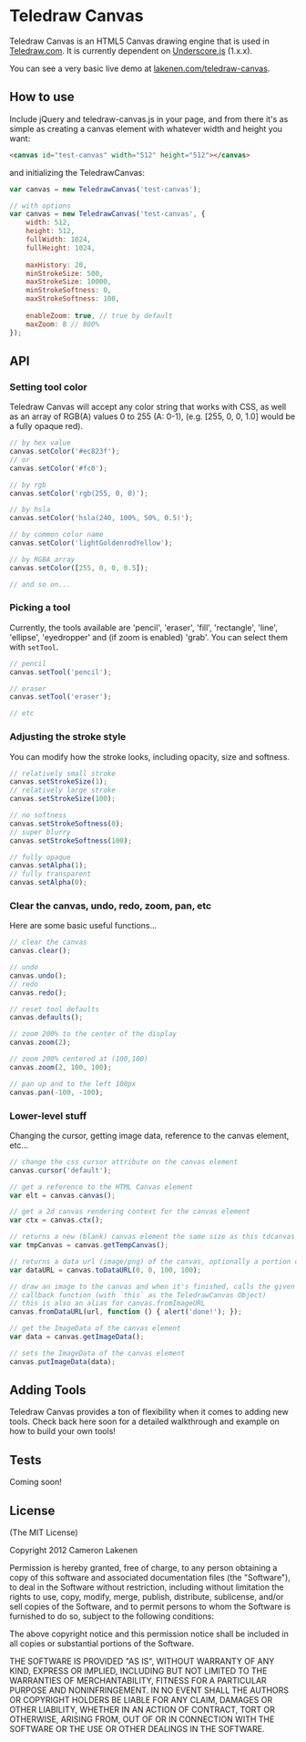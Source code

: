 # Teledraw Canvas

Teledraw Canvas is an HTML5 Canvas drawing engine that is used in [Teledraw.com](http://teledraw.com/). It is currently dependent on [Underscore.js](http://documentcloud.github.com/underscore/) (1.x.x).

You can see a very basic live demo at [lakenen.com/teledraw-canvas](http://lakenen.com/teledraw-canvas).

## How to use

Include jQuery and teledraw-canvas.js in your page, and from there it's as simple as creating a canvas element with whatever width and height you want:

```html
<canvas id="test-canvas" width="512" height="512"></canvas>
```

and initializing the TeledrawCanvas:

```js
var canvas = new TeledrawCanvas('test-canvas');

// with options
var canvas = new TeledrawCanvas('test-canvas', {
	width: 512,
	height: 512,
	fullWidth: 1024,
	fullHeight: 1024,
	
	maxHistory: 20,
	minStrokeSize: 500,
	maxStrokeSize: 10000,
	minStrokeSoftness: 0,
	maxStrokeSoftness: 100,
	
	enableZoom: true, // true by default
	maxZoom: 8 // 800%
});
```

## API

### Setting tool color

Teledraw Canvas will accept any color string that works with CSS, as well as an array of RGB(A) values 0 to 255 (A: 0-1), (e.g. [255, 0, 0, 1.0] would be a fully opaque red).

```js
// by hex value
canvas.setColor('#ec823f');
// or
canvas.setColor('#fc0');

// by rgb
canvas.setColor('rgb(255, 0, 0)');

// by hsla
canvas.setColor('hsla(240, 100%, 50%, 0.5)');

// by common color name
canvas.setColor('lightGoldenrodYellow');

// by RGBA array
canvas.setColor([255, 0, 0, 0.5]);

// and so on...
```

### Picking a tool

Currently, the tools available are 'pencil', 'eraser', 'fill', 'rectangle', 'line', 'ellipse', 'eyedropper' and (if zoom is enabled) 'grab'. You can select them with `setTool`.

```js
// pencil
canvas.setTool('pencil');

// eraser
canvas.setTool('eraser');

// etc
```

### Adjusting the stroke style

You can modify how the stroke looks, including opacity, size and softness.

```js
// relatively small stroke
canvas.setStrokeSize(1);
// relatively large stroke
canvas.setStrokeSize(100);

// no softness
canvas.setStrokeSoftness(0);
// super blurry
canvas.setStrokeSoftness(100);

// fully opaque
canvas.setAlpha(1);
// fully transparent
canvas.setAlpha(0);
```

### Clear the canvas, undo, redo, zoom, pan, etc

Here are some basic useful functions...

```js
// clear the canvas
canvas.clear();

// undo
canvas.undo();
// redo
canvas.redo();

// reset tool defaults
canvas.defaults();

// zoom 200% to the center of the display
canvas.zoom(2);

// zoom 200% centered at (100,100)
canvas.zoom(2, 100, 100);

// pan up and to the left 100px
canvas.pan(-100, -100);
```


### Lower-level stuff

Changing the cursor, getting image data, reference to the canvas element, etc...

```js
// change the css cursor attribute on the canvas element
canvas.cursor('default');

// get a reference to the HTML Canvas element
var elt = canvas.canvas();

// get a 2d canvas rendering context for the canvas element
var ctx = canvas.ctx();

// returns a new (blank) canvas element the same size as this tdcanvas element
var tmpCanvas = canvas.getTempCanvas();

// returns a data url (image/png) of the canvas, optionally a portion of the canvas specified by x, y, w, h
var dataURL = canvas.toDataURL(0, 0, 100, 100);

// draw an image to the canvas and when it's finished, calls the given
// callback function (with `this` as the TeledrawCanvas Object)
// this is also an alias for canvas.fromImageURL
canvas.fromDataURL(url, function () { alert('done!'); });

// get the ImageData of the canvas element
var data = canvas.getImageData();

// sets the ImageData of the canvas element
canvas.putImageData(data);
```

## Adding Tools

Teledraw Canvas provides a ton of flexibility when it comes to adding new tools. Check back here soon for a detailed walkthrough and example on how to build your own tools!


## Tests

Coming soon!


## License 

(The MIT License)

Copyright 2012 Cameron Lakenen

Permission is hereby granted, free of charge, to any person obtaining
a copy of this software and associated documentation files (the
"Software"), to deal in the Software without restriction, including
without limitation the rights to use, copy, modify, merge, publish,
distribute, sublicense, and/or sell copies of the Software, and to
permit persons to whom the Software is furnished to do so, subject to
the following conditions:

The above copyright notice and this permission notice shall be
included in all copies or substantial portions of the Software.

THE SOFTWARE IS PROVIDED "AS IS", WITHOUT WARRANTY OF ANY KIND,
EXPRESS OR IMPLIED, INCLUDING BUT NOT LIMITED TO THE WARRANTIES OF
MERCHANTABILITY, FITNESS FOR A PARTICULAR PURPOSE AND
NONINFRINGEMENT. IN NO EVENT SHALL THE AUTHORS OR COPYRIGHT HOLDERS BE
LIABLE FOR ANY CLAIM, DAMAGES OR OTHER LIABILITY, WHETHER IN AN ACTION
OF CONTRACT, TORT OR OTHERWISE, ARISING FROM, OUT OF OR IN CONNECTION
WITH THE SOFTWARE OR THE USE OR OTHER DEALINGS IN THE SOFTWARE.
